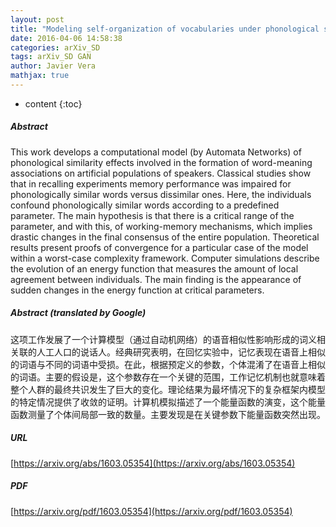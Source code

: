 ```yaml
---
layout: post
title: "Modeling self-organization of vocabularies under phonological similarity effects"
date: 2016-04-06 14:58:38
categories: arXiv_SD
tags: arXiv_SD GAN
author: Javier Vera
mathjax: true
---
```


* content
{:toc}

##### Abstract
This work develops a computational model (by Automata Networks) of phonological similarity effects involved in the formation of word-meaning associations on artificial populations of speakers. Classical studies show that in recalling experiments memory performance was impaired for phonologically similar words versus dissimilar ones. Here, the individuals confound phonologically similar words according to a predefined parameter. The main hypothesis is that there is a critical range of the parameter, and with this, of working-memory mechanisms, which implies drastic changes in the final consensus of the entire population. Theoretical results present proofs of convergence for a particular case of the model within a worst-case complexity framework. Computer simulations describe the evolution of an energy function that measures the amount of local agreement between individuals. The main finding is the appearance of sudden changes in the energy function at critical parameters.

##### Abstract (translated by Google)
这项工作发展了一个计算模型（通过自动机网络）的语音相似性影响形成的词义相关联的人工人口的说话人。经典研究表明，在回忆实验中，记忆表现在语音上相似的词语与不同的词语中受损。在此，根据预定义的参数，个体混淆了在语音上相似的词语。主要的假设是，这个参数存在一个关键的范围，工作记忆机制也就意味着整个人群的最终共识发生了巨大的变化。理论结果为最坏情况下的复杂框架内模型的特定情况提供了收敛的证明。计算机模拟描述了一个能量函数的演变，这个能量函数测量了个体间局部一致的数量。主要发现是在关键参数下能量函数突然出现。

##### URL
[https://arxiv.org/abs/1603.05354](https://arxiv.org/abs/1603.05354)

##### PDF
[https://arxiv.org/pdf/1603.05354](https://arxiv.org/pdf/1603.05354)

